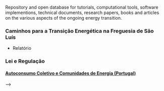 
<!-- # Energy Commons -->
<!--  **Tools and Information Database for the science, engineering, economics and politics of the Energy Transition** -->

Repository and open database for tutorials, computational tools, software implementions, technical documents, research papers, books and articles on the various aspects of the ongoing energy transition.


 <!--## The politics of Energy  -->
### Caminhos para a Transição Energética na Freguesia de São Luís

* Relatório

### Lei e Regulação

#### [Autoconsumo Coletivo e Comunidades de Energia (Portugal)](Law.md)


<!--## Science and Engineering-->

<!--## Software and Programming-->
-->
